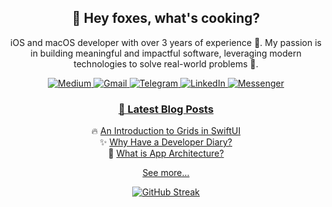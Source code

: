 
<div align="center">
  <h2>🦊 Hey foxes, what's cooking?</h2>
  <p>iOS and macOS developer with over 3 years of experience 🍏. My passion is in building meaningful and impactful software, leveraging modern technologies to solve real-world problems 🚀.</p>
</div>

<div align="center">
  <a href="https://medium.com/@swiftlynomad">
    <img src="https://img.shields.io/badge/Medium-12100E?style=for-the-badge&logo=medium&logoColor=white" alt="Medium">
  </a>

  <a href="mailto:olexandrkaledin@gmail.com">
    <img src="https://img.shields.io/badge/Gmail-D14836?style=for-the-badge&logo=gmail&logoColor=white" alt="Gmail">
  </a>
  
  <a href="https://t.me/okaledin">
    <img src="https://img.shields.io/badge/Telegram-2CA5E0?style=for-the-badge&logo=telegram&logoColor=white" alt="Telegram">
  </a>
  
  <a href="https://www.linkedin.com/in/oleksandr-kaledin-604b2b227">
    <img src="https://img.shields.io/badge/LinkedIn-0077B5?style=for-the-badge&logo=linkedin&logoColor=white" alt="LinkedIn">
  </a>
  
  <a href="https://m.me/100010129296335">
    <img src="https://img.shields.io/badge/Messenger-0078FF?style=for-the-badge&logo=messenger&logoColor=white" alt="Messenger">
  </a>
</div>

<div align="center">
  <h3><u>📖 Latest Blog Posts</u></h3>
  <p>
    🔥 <a href="https://medium.com/@swiftlynomad/an-introduction-to-grids-in-swiftui" style="text-decoration: underline;">An Introduction to Grids in SwiftUI</a> <br>
    ✨ <a href="https://medium.com/@swiftlynomad/why-have-a-developer-diary" style="text-decoration: underline;">Why Have a Developer Diary?</a> <br>
    🚀 <a href="https://medium.com/@swiftlynomad/what-is-app-architecture" style="text-decoration: underline;">What is App Architecture?</a>
  </p>
  <p>
    <a href="https://medium.com/@swiftlynomad">See more...</a>
  </p>
</div>

<div align="center">
  
[![GitHub Streak](https://streak-stats.demolab.com?user=oleksandr-kaledin&border_radius=16&date_format=M%20j%5B%2C%20Y%5D&exclude_days=Sun%2CSat&ring=35764B&fire=35764B&background=212830&sideLabels=EBEBEB&dates=9198A2&excludeDaysLabel=EBEBEB00&currStreakLabel=EBEBEB&currStreakNum=FFFFFF&border=3D444E&sideNums=FFFFFF&stroke=3D444E)](https://git.io/streak-stats)

</div>
